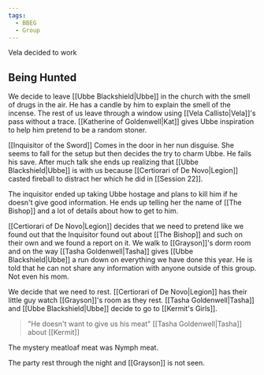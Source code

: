```yaml
---
tags:
  - BBEG
  - Group
---
```

Vela decided to work
## Being Hunted
We decide to leave [[Ubbe Blackshield|Ubbe]] in the church with the smell of drugs in the air. He has a candle by him to explain the smell of the incense. The rest of us leave through a window using [[Vela Callisto|Vela]]'s pass without a trace. [[Katherine of Goldenwell|Kat]] gives Ubbe inspiration to help him pretend to be a random stoner. 

[[Inquisitor of the Sword]] Comes in the door in her nun disguise. She seems to fall for the setup but then decides the try to charm Ubbe. He fails his save. After much talk she ends up realizing that [[Ubbe Blackshield|Ubbe]] is with us because [[Certiorari of De Novo|Legion]] casted fireball to distract her which he did in [[Session 22]].

The inquisitor ended up taking Ubbe hostage and plans to kill him if he doesn't give good information. He ends up telling her the name of [[The Bishop]] and a lot of details about how to get to him.

[[Certiorari of De Novo|Legion]] decides that we need to pretend like we found out that the Inquisitor found out about [[The Bishop]] and such on their own and we found a report on it. We walk to [[Grayson]]'s dorm room and on the way [[Tasha Goldenwell|Tasha]] gives [[Ubbe Blackshield|Ubbe]] a run down on everything we have done this year. He is told that he can not share any information with anyone outside of this group. Not even his mom.

We decide that we need to rest. [[Certiorari of De Novo|Legion]] has their little guy watch [[Grayson]]'s room as they rest. [[Tasha Goldenwell|Tasha]] and [[Ubbe Blackshield|Ubbe]] decide to go to [[Kermit's Girls]].

> "He doesn't want to give us his meat" [[Tasha Goldenwell|Tasha]] about [[Kermit]]

The mystery meatloaf meat was Nymph meat.

The party rest through the night and [[Grayson]] is not seen.